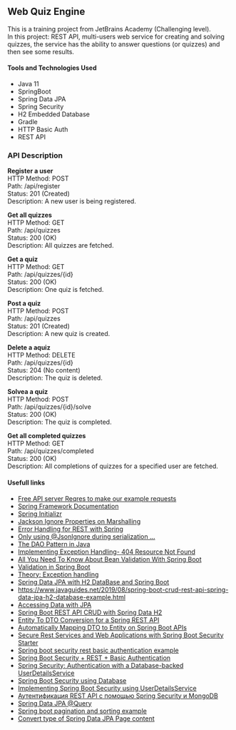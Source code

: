 ## Web Quiz Engine

This is a training project from JetBrains Academy (Challenging level).<br>
In this project: REST API,
multi-users web service for creating and solving quizzes,
the service has the ability to answer questions (or quizzes)
and then see some results.

#### Tools and Technologies Used

* Java 11
* SpringBoot
* Spring Data JPA
* Spring Security
* H2 Embedded Database
* Gradle
* HTTP Basic Auth
* REST API

### API Description

<b>Register a user</b><br>
HTTP  Method: POST<br>
Path: /api/register<br>
Status: 201 (Created)<br>
Description: A new user is being registered.<br>

<b>Get all quizzes</b><br>
HTTP  Method: GET<br>
Path: /api/quizzes<br>
Status: 200 (OK)<br>
Description: All quizzes are fetched.<br>

<b>Get a quiz</b><br>
HTTP  Method: GET<br>
Path: /api/quizzes/{id}<br>
Status: 200 (OK)<br>
Description: One quiz is fetched.<br>

<b>Post a quiz</b><br>
HTTP  Method: POST<br>
Path: /api/quizzes<br>
Status: 201 (Created)<br>
Description: A new quiz is created.<br>

<b>Delete a aquiz</b><br>
HTTP  Method: DELETE<br>
Path: /api/quizzes/{id}<br>
Status: 204 (No content)<br>
Description: The quiz is deleted.<br>

<b>Solvea a quiz</b><br>
HTTP  Method: POST<br>
Path: /api/quizzes/{id}/solve<br>
Status: 200 (OK)<br>
Description: The quiz is completed.<br>

<b>Get all completed quizzes</b><br>
HTTP  Method: GET<br>
Path: /api/quizzes/completed<br>
Status: 200 (OK)<br>
Description: All completions of quizzes for a specified user are fetched.<br>

#### Usefull links
* <a href="https://reqres.in/">Free API server Reqres to make our example requests</a>
* <a href="https://docs.spring.io/spring/docs/current/spring-framework-reference/index.html">Spring Framework Documentation</a>
* <a href="https://start.spring.io/">Spring Initializr</a>
* <a href="https://www.baeldung.com/jackson-ignore-properties-on-serialization">Jackson Ignore Properties on Marshalling</a>
* <a href="https://www.baeldung.com/exception-handling-for-rest-with-spring#responsestatusexception">Error Handling for REST with Spring</a>
* <a href="https://stackoverflow.com/questions/12505141/only-using-jsonignore-during-serialization-but-not-deserialization">Only using @JsonIgnore during serialization ...</a>
* <a href="https://www.baeldung.com/java-dao-pattern">The DAO Pattern in Java</a>
* <a href="https://www.javatpoint.com/restful-web-services-404-not-found">Implementing Exception Handling- 404 Resource Not Found</a>
* <a href="https://reflectoring.io/bean-validation-with-spring-boot/">All You Need To Know About Bean Validation With Spring Boot</a>
* <a href="https://www.baeldung.com/spring-boot-bean-validation">Validation in Spring Boot</a>
* <a href="https://hyperskill.org/learn/step/8780">Theory: Exception handling</a>
* <a href="https://attacomsian.com/blog/spring-data-jpa-h2-database">Spring Data JPA with H2 DataBase and Spring Boot</a>
* <a href="Spring Boot CRUD REST API + Spring Data JPA + H2 Database Example">https://www.javaguides.net/2019/08/spring-boot-crud-rest-api-spring-data-jpa-h2-database-example.html</a>
* <a href="https://spring.io/guides/gs/accessing-data-jpa/">Accessing Data with JPA</a>
* <a href="https://logicalsapien.com/spring-boot-rest-api-crud-with-spring-data-h2/">Spring Boot REST API CRUD with Spring Data H2</a>
* <a href="https://www.baeldung.com/entity-to-and-from-dto-for-a-java-spring-application">Entity To DTO Conversion for a Spring REST API</a>
* <a href="https://auth0.com/blog/automatically-mapping-dto-to-entity-on-spring-boot-apis/">Automatically Mapping DTO to Entity on Spring Boot APIs</a>
* <a href="https://www.springboottutorial.com/securing-rest-services-with-spring-boot-starter-security">Secure Rest Services and Web Applications with Spring Boot Security Starter</a>
* <a href="https://howtodoinjava.com/spring-boot2/security-rest-basic-auth-example/">Spring boot security rest basic authentication example</a>
* <a href="https://www.devglan.com/spring-security/spring-boot-security-rest-basic-authentication">Spring Boot Security + REST + Basic Authentication</a>
* <a href="https://www.baeldung.com/spring-security-authentication-with-a-database">Spring Security: Authentication with a Database-backed UserDetailsService</a>
* <a href="https://josdem.io/techtalk/spring/spring_boot_security_database/">Spring Boot Security using Database</a>
* <a href="http://progressivecoder.com/implementing-spring-boot-security-using-userdetailsservice/">Implementing Spring Boot Security using UserDetailsService</a>
* <a href="https://habr.com/ru/company/otus/blog/488418/">Аутентификация REST API с помощью Spring Security и MongoDB</a>
* <a href="https://www.baeldung.com/spring-data-jpa-query">Spring Data JPA @Query</a>
* <a href="https://howtodoinjava.com/spring-boot2/pagination-sorting-example/">Spring boot pagination and sorting example</a>
* <a href="https://stackoverflow.com/questions/32995179/convert-type-of-spring-data-jpa-page-content">Convert type of Spring Data JPA Page content	</a>
